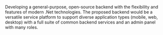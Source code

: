 Developing a general-purpose, open-source backend with the flexibility and features of modern .Net technologies. 
The proposed backend would be a versatile service platform to support diverse application types (mobile, web, desktop) with a full suite of common backend services and an admin panel with many roles.